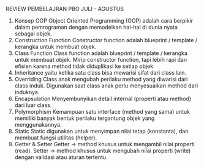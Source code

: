 REVIEW PEMBELAJRAN PBO JULI - AGUSTUS

1. Konsep OOP
   Object Oriented Programming (OOP) adalah cara berpikir dalam
   pemrograman dengan memodelkan hal-hal di dunia nyata sebagai
   objek.
2. Construction Function
   Constructor function adalah blueprint / template / kerangka untuk
   membuat objek.
3. Class Function
   Class function adalah blueprint / template / kerangka untuk
   membuat objek. Mirip constructor function, tapi lebih rapi dan
   efisien karena method tidak diduplikasi ke setiap objek
4. Inheritance
   yaitu ketika satu class bisa mewarisi sifat dari class lain.
5. Overriding
   Class anak mengubah perilaku method yang diwarisi dari class induk.
   Digunakan saat class anak perlu menyesuaikan method dari induknya.
6. Encapsulation
   Menyembunyikan detail internal (properti atau method) dari luar class.
7. Polymorphism
   Kemampuan satu interface (method yang sama) untuk memiliki banyak bentuk perilaku
   tergantung objek yang menggunakannya.
8. Static
   Static digunakan untuk menyimpan nilai tetap (konstanta), dan membuat
   fungsi utilitas (helper).
9. Getter & Setter
   Getter → method khusus untuk
    mengambil nilai properti (read).
   Setter → method khusus untuk
    mengubah nilai properti (write) dengan validasi atau aturan
    tertentu.

